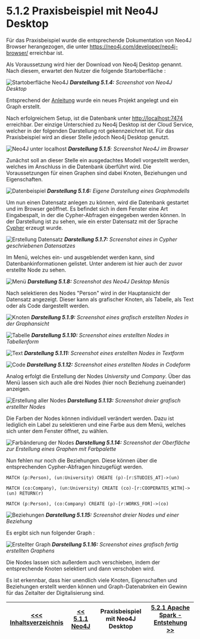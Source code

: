 # 5.1.2 Praxisbeispiel mit Neo4J Desktop

Für das Praxisbeispiel wurde die entsprechende Dokumentation von Neo4J Browser herangezogen, die unter <https://neo4j.com/developer/neo4j-browser/> erreichbar ist.

Als Voraussetzung wird hier der Download von Neo4j Desktop genannt. Nach diesem, erwartet den Nutzer die folgende Startoberfläche <a id="Darstellung_514"></a>:

![Startoberfläche Neo4J](../images/Neo4J-Start.png)
***Darstellung 5.1.4:** Screenshot von Neo4J Desktop*

Entsprechend der [Anleitung](https://neo4j.com/download-thanks-desktop/?edition=desktop&flavour=osx&release=1.2.4&offline=true) wurde ein neues Projekt angelegt und ein Graph erstellt.

Nach erfolgreichem Setup, ist die Datenbank unter <http://localhost:7474> erreichbar. Der einzige Unterschied zu Neo4j Desktop ist der Cloud Service, welcher in der folgenden Darstellung rot gekennzeichnet ist. Für das Praxisbeispiel wird an dieser Stelle jedoch Neo4j Desktop genutzt. <a id="Darstellung_515"></a>

![Neo4J unter localhost](../images/Neo4J-localhost.png)
***Darstellung 5.1.5**: Screenshot Neo4J im Browser*

Zunächst soll an dieser Stelle ein ausgedachtes Modell vorgestellt werden, welches im Anschluss in die Datenbank überführt wird.
Die Voraussetzungen für einen Graphen sind dabei Knoten, Beziehungen und Eigenschaften. <a id="Darstellung_516"></a>

![Datenbeispiel](../images/Neo4J-Dataexample.png)
***Darstellung 5.1.6:** Eigene Darstellung eines Graphmodells*

Um nun einen Datensatz anlegen zu können, wird die Datenbank gestartet und im Browser geöffnet. Es befindet sich in dem Fenster eine Art Eingabespalt, in der die Cypher-Abfragen eingegeben werden können. In der Darstellung ist zu sehen, wie ein erster Datensatz mit der Sprache [Cypher](https://neo4j.com/docs/cypher-manual/current/) erzeugt wurde. <a id="Darstellung_517"></a>

![Erstellung Datensatz](../images/Neo4J-CreateData.png)
***Darstellung 5.1.7:** Screenshot eines in Cypher geschriebenen Datensatzes*

Im Menü, welches ein- und ausgeblendet werden kann, sind Datenbankinformationen gelistet. Unter anderem ist hier auch der zuvor erstellte Node zu sehen. <a id="Darstellung_518"></a>

![Menü](../images/Neo4J-Menue.png)
***Darstellung 5.1.8:** Screenshot des Neo4J Desktop Menüs*

Nach selektieren des Nodes "Person" wird in der Hauptansicht der Datensatz angezeigt. Dieser kann als grafischer Knoten, als Tabelle, als Text oder als Code dargestellt werden. <a id="Darstellung_519"></a>

![Knoten](../images/Neo4J-OneNode.png)
***Darstellung 5.1.9:** Screenshot eines grafisch erstellten Nodes in der Graphansicht*

<a id="Darstellung_5110"></a>
![Tabelle](../images/Neo4J-Table.png)
***Darstellung 5.1.10:** Screenshot eines erstellten Nodes in Tabellenform*

<a id="Darstellung_5111"></a>
![Text](../images/Neo4J-Text.png)
***Darstellung 5.1.11:** Screenshot eines erstellten Nodes in Textform*

<a id="Darstellung_5112"></a>
![Code](../images/Neo4J-Code.png)
***Darstellung 5.1.12:** Screenshot eines erstellten Nodes in Codeform*

Analog erfolgt die Erstellung der Nodes *University* und *Company*. Über das Menü lassen sich auch alle drei Nodes (hier noch Beziehung zueinander) anzeigen. <a id="Darstellung_5113"></a>

![Erstellung aller Nodes](../images/Neo4J-Nodes.png)
***Darstellung 5.1.13:** Screenshot dreier grafisch erstellter Nodes*

Die Farben der Nodes können individuell verändert werden. Dazu ist lediglich ein Label zu selektieren und eine Farbe aus dem Menü, welches sich unter dem Fenster öffnet, zu wählen. <a id="Darstellung_5114"></a>

![Farbänderung der Nodes](../images/Neo4J-ChangeColor.png)
***Darstellung 5.1.14:** Screenshot der Oberfläche zur Erstellung eines Graphen mit Farbpalette*

Nun fehlen nur noch die Beziehungen. Diese können über die entsprechenden Cypher-Abfragen hinzugefügt werden.

    MATCH (p:Person), (un:University) CREATE (p)-[r:STUDIES_AT]->(un)

    MATCH (co:Company), (un:University) CREATE (co)-[r:COOPERATES_WITH]->(un) RETURN(r)

    MATCH (p:Person), (co:Company) CREATE (p)-[r:WORKS_FOR]->(co)

<a id="Darstellung_5115"></a>
![Beziehungen](../images/Neo4J-Relationship.png)
***Darstellung 5.1.15:** Screenshot dreier Nodes und einer Beziehung*

Es ergibt sich nun folgender Graph <a id="Darstellung_5116"></a>:

![Erstellter Graph](../images/Neo4J-Finalgraph.png)
***Darstellung 5.1.16:** Screenshot eines grafisch fertig erstellten Graphens*

Die Nodes lassen sich außerdem auch verschieben, indem der entsprechende Knoten selektiert und dann verschoben wird.

Es ist erkennbar, dass hier unendlich viele Knoten, Eigenschaften und Beziehungen erstellt werden können und Graph-Datenabnken ein Gewinn für das Zeitalter der Digitalisierung sind.

| [&lt;&lt;&lt; Inhaltsverzeichnis](../README.md) | [&lt;&lt; 5.1.1 Neo4J](./Neo4J.md) | Praxisbeispiel mit Neo4J Desktop | [5.2.1  Apache Spark - Entstehung  &gt;&gt;](../Spark/5_2_1_Entstehung.md) |
|------------------------------------------------|---------------------------------------------------------------------------------|-------------|-----------------------------------------------------------------|
